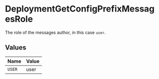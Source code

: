# DeploymentGetConfigPrefixMessagesRole

The role of the messages author, in this case `user`.


## Values

| Name   | Value  |
| ------ | ------ |
| `USER` | user   |